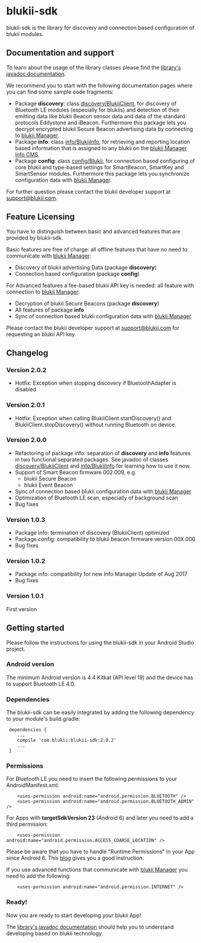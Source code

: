 # blukii-sdk

blukii-sdk is the library for discovery and connection based configuration of blukii modules.


## Documentation and support

To learn about the usage of the library classes please find the [library's javadoc documentation](https://blukii.github.io/Developers/android/blukii-sdk/javadoc/).

We recommend you to start with the following documentation pages where you can find some sample code fragments:
- Package **discovery**: class [discovery/BlukiiClient](https://blukii.github.io/Developers/android/blukii-sdk/javadoc/com/blukii/sdk/discovery/BlukiiClient.html), for discovery of Bluetooth LE modules (especially for blukiis) and detection of their emitting data like blukii Beacon sensor data and data of the standard protocols Eddystone and iBeacon. Furthermore this package lets you decrypt encrypted blukii Secure Beacon advertising data by connecting to [blukii Manager](https://manager.blukii.com).
- Package **info**: class [info/BlukiiInfo](https://blukii.github.io/Developers/android/blukii-sdk/javadoc/com/blukii/sdk/info/BlukiiInfo.html), for retrieving and reporting location based information that is assigned to any blukii on the [blukii Manager Info CMS](https://manager.blukii.com).
- Package **config**: class [config/Blukii](https://blukii.github.io/Developers/android/blukii-sdk/javadoc/com/blukii/sdk/config/Blukii.html), for connection based configuring of core blukii and type-based settings for SmartBeacon, SmartKey and SmartSensor modules. Furthermore this package lets you synchronize configuration data with [blukii Manager](https://manager.blukii.com).

For further question please contact the blukii developer support at [support@blukii.com](mailto:support@blukii.com).

## Feature Licensing
You have to distinguish between basic and advanced features that are provided by blukii-sdk.

Basic features are free of charge: all offline features that have no need to communicate with [blukii Manager](https://manager.blukii.com):
- Discovery of blukii advertising Data (package **discovery**)
- Connection based configuration (package **config**)

For Advanced features a fee-based blukii API key is needed: all feature with connection to [blukii Manager](https://manager.blukii.com):
- Decryption of blukii Secure Beacons (package **discovery**)
- All features of package **info**
- Sync of connection based blukii configuration data with [blukii Manager](https://manager.blukii.com)

Please contact the blukii developer support at [support@blukii.com](mailto:support@blukii.com) for requesting an blukii API key.

## Changelog
### Version 2.0.2
- Hotfix: Exception when stopping discovery if BluetoothAdapter is disabled

### Version 2.0.1
- Hotfix: Exception when calling BlukiiClient.startDiscovery() and BlukiiClient.stopDiscovery() without running Bluetooth on device.

### Version 2.0.0
- Refactoring of package info: separation of **discovery** and **info** features in two functional separated packages. See javadoc of classes [discovery/BlukiiClient](https://blukii.github.io/Developers/android/blukii-sdk/javadoc/com/blukii/sdk/discovery/BlukiiClient.html) and [info/BlukiiInfo](https://blukii.github.io/Developers/android/blukii-sdk/javadoc/com/blukii/sdk/info/BlukiiInfo.html) for learning how to use it now.
- Support of Smart Beacon firmware 002.009, e.g.
  - blukii Secure Beacon
  - blukii Event Beacon
- Sync of connection based blukii configuration data with [blukii Manager](https://manager.blukii.com)
- Optimization of Bluetooth LE scan, especially of background scan
- Bug fixes

### Version 1.0.3
- Package info: termination of discovery (BlukiiClient) optimized
- Package config: compatibility to blukii beacon firmware version 00X.006
- Bug fixes

### Version 1.0.2
- Package info: compatibility for new Info Manager Update of Aug 2017
- Bug fixes

### Version 1.0.1
First version

## Getting started

Please follow the instructions for using the blukii-sdk in your Android Studio project.

### Android version

The minimum Android version is 4.4 Kitkat (API level 19) and the device has to support Bluetooth LE 4.0.

### Dependencies

The blukii-sdk can be easily integrated by adding the following dependency to your module's build.gradle:
```
 dependencies {
    ...
    compile 'com.blukii:blukii-sdk:2.0.2'
    ...
 }
```


### Permissions

For Bluetooth LE you need to insert the following permissions to your AndroidManifest.xml:
```
    <uses-permission android:name="android.permission.BLUETOOTH" />
    <uses-permission android:name="android.permission.BLUETOOTH_ADMIN" />
```

For Apps with **targetSdkVersion 23** (Android 6) and later you need to add a third permission:
```
    <uses-permission android:name="android.permission.ACCESS_COARSE_LOCATION" />
```
Please be aware that you have to handle "Runtime Permissions" in your App since Android 6. This [blog](https://inthecheesefactory.com/blog/things-you-need-to-know-about-android-m-permission-developer-edition/en) gives you a good instruction.


If you use advanced functions that communicate with [blukii Manager](https://manager.blukii.com) you need to add the following:
```
    <uses-permission android:name="android.permission.INTERNET" />
```

### Ready!

Now you are ready to start developing your blukii App!

The [library's javadoc documentation](https://blukii.github.io/Developers/android/blukii-sdk/javadoc/) should help you to understand developing based on blukii technology.
